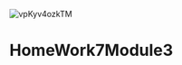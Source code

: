 ![vpKyv4ozkTM](https://github.com/drakoshllk/HomeWork7Module3/assets/125667290/103967c5-0f70-4bca-86f6-45e238d3b0de)
# HomeWork7Module3
